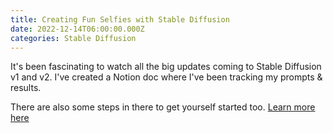 ```yaml
---
title: Creating Fun Selfies with Stable Diffusion
date: 2022-12-14T06:00:00.000Z
categories: Stable Diffusion
---
```


It's been fascinating to watch all the big updates coming to Stable Diffusion v1 and v2. I've created a Notion doc where I've been tracking my prompts & results.

There are also some steps in there to get yourself started too. [Learn more here](https://www.notion.so/AI-Generative-Art-27a0811bff3a4b9585e3d93bd21f373d)
